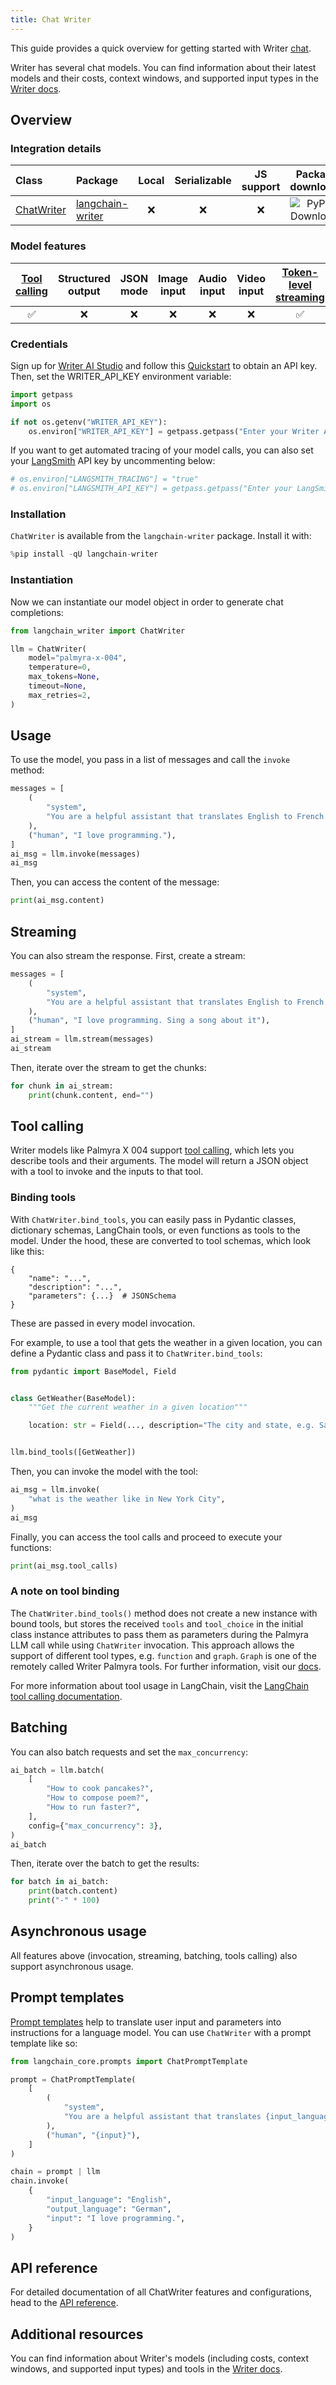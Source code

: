 ```yaml
---
title: Chat Writer
---
```


This guide provides a quick overview for getting started with Writer [chat](/oss/concepts/chat_models/).

Writer has several chat models. You can find information about their latest models and their costs, context windows, and supported input types in the [Writer docs](https://dev.writer.com/home).


## Overview

### Integration details
| Class                                                                                                                    | Package          | Local | Serializable | JS support |                                        Package downloads                                         |                                        Package latest                                         |
|:-------------------------------------------------------------------------------------------------------------------------|:-----------------| :---: | :---: |:----------:|:------------------------------------------------------------------------------------------------:|:---------------------------------------------------------------------------------------------:|
| [ChatWriter](https://github.com/writer/langchain-writer/blob/main/langchain_writer/chat_models.py#L308) | [langchain-writer](https://pypi.org/project/langchain-writer/) |      ❌       |                                       ❌                                       | ❌ | ![PyPI - Downloads](https://img.shields.io/pypi/dm/langchain-writer?style=flat-square&label=%20) | ![PyPI - Version](https://img.shields.io/pypi/v/langchain-writer?style=flat-square&label=%20) |
### Model features
| [Tool calling](/oss/how-to/tool_calling) | Structured output | JSON mode | Image input | Audio input | Video input | [Token-level streaming](/oss/how-to/chat_streaming/) | Native async |         [Token usage](/oss/how-to/chat_token_usage_tracking/)          | Logprobs |
| :---: |:-----------------:| :---: | :---: |  :---: | :---: | :---: | :---: |:--------------------------------:|:--------:|
| ✅ |         ❌         | ❌ | ❌ | ❌ | ❌ | ✅ | ✅ |                ✅                 |    ❌     |

### Credentials

Sign up for [Writer AI Studio](https://app.writer.com/aistudio/signup?utm_campaign=devrel) and follow this [Quickstart](https://dev.writer.com/api-guides/quickstart) to obtain an API key. Then, set the WRITER_API_KEY environment variable:


```python
import getpass
import os

if not os.getenv("WRITER_API_KEY"):
    os.environ["WRITER_API_KEY"] = getpass.getpass("Enter your Writer API key: ")
```

If you want to get automated tracing of your model calls, you can also set your [LangSmith](https://docs.smith.langchain.com/) API key by uncommenting below:


```python
# os.environ["LANGSMITH_TRACING"] = "true"
# os.environ["LANGSMITH_API_KEY"] = getpass.getpass("Enter your LangSmith API key: ")
```

### Installation

`ChatWriter` is available from the `langchain-writer` package. Install it with:


```python
%pip install -qU langchain-writer
```

### Instantiation

Now we can instantiate our model object in order to generate chat completions:


```python
from langchain_writer import ChatWriter

llm = ChatWriter(
    model="palmyra-x-004",
    temperature=0,
    max_tokens=None,
    timeout=None,
    max_retries=2,
)
```

## Usage

To use the model, you pass in a list of messages and call the `invoke` method:


```python
messages = [
    (
        "system",
        "You are a helpful assistant that translates English to French. Translate the user sentence.",
    ),
    ("human", "I love programming."),
]
ai_msg = llm.invoke(messages)
ai_msg
```

Then, you can access the content of the message:


```python
print(ai_msg.content)
```

## Streaming

You can also stream the response. First, create a stream:


```python
messages = [
    (
        "system",
        "You are a helpful assistant that translates English to French. Translate the user sentence.",
    ),
    ("human", "I love programming. Sing a song about it"),
]
ai_stream = llm.stream(messages)
ai_stream
```

Then, iterate over the stream to get the chunks:


```python
for chunk in ai_stream:
    print(chunk.content, end="")
```

## Tool calling

Writer models like Palmyra X 004 support [tool calling](https://dev.writer.com/api-guides/tool-calling), which lets you describe tools and their arguments. The model will return a JSON object with a tool to invoke and the inputs to that tool.

### Binding tools

With `ChatWriter.bind_tools`, you can easily pass in Pydantic classes, dictionary schemas, LangChain tools, or even functions as tools to the model. Under the hood, these are converted to tool schemas, which look like this:
```
{
    "name": "...",
    "description": "...",
    "parameters": {...}  # JSONSchema
}
```
These are passed in every model invocation.

For example, to use a tool that gets the weather in a given location, you can define a Pydantic class and pass it to `ChatWriter.bind_tools`:


```python
from pydantic import BaseModel, Field


class GetWeather(BaseModel):
    """Get the current weather in a given location"""

    location: str = Field(..., description="The city and state, e.g. San Francisco, CA")


llm.bind_tools([GetWeather])
```

Then, you can invoke the model with the tool:


```python
ai_msg = llm.invoke(
    "what is the weather like in New York City",
)
ai_msg
```

Finally, you can access the tool calls and proceed to execute your functions:


```python
print(ai_msg.tool_calls)
```

### A note on tool binding

The `ChatWriter.bind_tools()` method does not create a new instance with bound tools, but stores the received `tools` and `tool_choice` in the initial class instance attributes to pass them as parameters during the Palmyra LLM call while using `ChatWriter` invocation. This approach allows the support of different tool types, e.g. `function` and `graph`. `Graph` is one of the remotely called Writer Palmyra tools. For further information, visit our [docs](https://dev.writer.com/api-guides/knowledge-graph#knowledge-graph).

For more information about tool usage in LangChain, visit the [LangChain tool calling documentation](https://python.langchain.com/docs/concepts/tool_calling/).

## Batching

You can also batch requests and set the `max_concurrency`:


```python
ai_batch = llm.batch(
    [
        "How to cook pancakes?",
        "How to compose poem?",
        "How to run faster?",
    ],
    config={"max_concurrency": 3},
)
ai_batch
```

Then, iterate over the batch to get the results:


```python
for batch in ai_batch:
    print(batch.content)
    print("-" * 100)
```

## Asynchronous usage

All features above (invocation, streaming, batching, tools calling) also support asynchronous usage.

## Prompt templates

[Prompt templates](https://python.langchain.com/docs/concepts/prompt_templates/) help to translate user input and parameters into instructions for a language model. You can use `ChatWriter` with a prompt template like so:



```python
from langchain_core.prompts import ChatPromptTemplate

prompt = ChatPromptTemplate(
    [
        (
            "system",
            "You are a helpful assistant that translates {input_language} to {output_language}.",
        ),
        ("human", "{input}"),
    ]
)

chain = prompt | llm
chain.invoke(
    {
        "input_language": "English",
        "output_language": "German",
        "input": "I love programming.",
    }
)
```

## API reference
For detailed documentation of all ChatWriter features and configurations, head to the [API reference](https://python.langchain.com/api_reference/writer/chat_models/langchain_writer.chat_models.ChatWriter.html#langchain_writer.chat_models.ChatWriter).

## Additional resources
You can find information about Writer's models (including costs, context windows, and supported input types) and tools in the [Writer docs](https://dev.writer.com/home).
